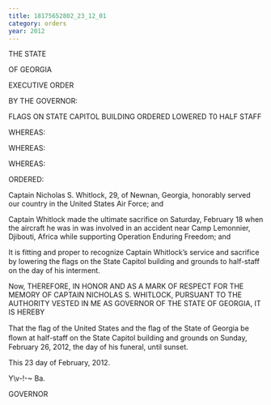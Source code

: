 ```yaml
---
title: 18175652802_23_12_01
category: orders
year: 2012
---
```

THE STATE

    

OF GEORGIA

EXECUTIVE ORDER

BY THE GOVERNOR:

FLAGS ON STATE CAPITOL BUILDING ORDERED LOWERED T0 HALF STAFF

WHEREAS:

WHEREAS:

WHEREAS:

ORDERED:

Captain Nicholas S. Whitlock, 29, of Newnan, Georgia,
honorably served our country in the United States Air Force;
and

Captain Whitlock made the ultimate sacrifice on Saturday,
February 18 when the aircraft he was in was involved in an
accident near Camp Lemonnier, Djibouti, Africa while
supporting Operation Enduring Freedom; and

It is fitting and proper to recognize Captain Whitlock’s
service and sacrifice by lowering the ﬂags on the State
Capitol building and grounds to half-staff on the day of his
interment.

Now, THEREFORE, IN HONOR AND AS A MARK OF RESPECT
FOR THE MEMORY OF CAPTAIN NICHOLAS S. WHITLOCK,
PURSUANT TO THE AUTHORITY VESTED IN ME AS GOVERNOR
OF THE STATE OF GEORGIA, IT IS HEREBY

That the ﬂag of the United States and the ﬂag of the State of
Georgia be ﬂown at half-staff on the State Capitol building
and grounds on Sunday, February 26, 2012, the day of his
funeral, until sunset.

This 23 day of February, 2012.

Y\v-!-~ Ba.

GOVERNOR

